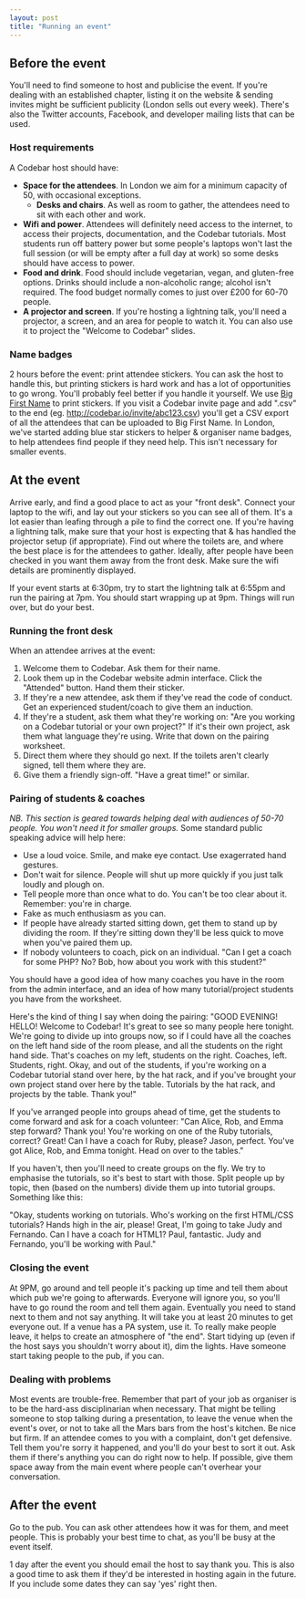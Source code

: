 ```yaml
---
layout: post
title: "Running an event"
---
```


## Before the event

You'll need to find someone to host and publicise the event. If you're dealing with an established chapter, listing it on the website & sending invites might be sufficient publicity (London sells out every week). There's also the Twitter accounts, Facebook, and developer mailing lists that can be used. 

### Host requirements
A Codebar host should have: 

- **Space for the attendees**. In London we aim for a minimum capacity of 50, with occasional exceptions. 
	- **Desks and chairs**. As well as room to gather, the attendees need to sit with each other and work. 
- **Wifi and power**. Attendees will definitely need access to the internet, to access their projects, documentation, and the Codebar tutorials. Most students run off battery power but some people's laptops won't last the full session (or will be empty after a full day at work) so some desks should have access to power. 
- **Food and drink**. Food should include vegetarian, vegan, and gluten-free options. Drinks should include a non-alcoholic range; alcohol isn't required. The food budget normally comes to just over £200 for 60-70 people. 
- **A projector and screen**. If you're hosting a lightning talk, you'll need a projector, a screen, and an area for people to watch it. You can also use it to project the "Welcome to Codebar" slides.  

### Name badges
2 hours before the event: print attendee stickers. You can ask the host to handle this, but printing stickers is hard work and has a lot of opportunities to go wrong. You'll probably feel better if you handle it yourself. We use [Big First Name](http://big.first.name) to print stickers. If you visit a Codebar invite page and add ".csv" to the end (eg. http://codebar.io/invite/abc123.csv) you'll get a CSV export of all the attendees that can be uploaded to Big First Name. 
In London, we've started adding blue star stickers to helper & organiser name badges, to help attendees find people if they need help. This isn't necessary for smaller events. 

## At the event
Arrive early, and find a good place to act as your "front desk". Connect your laptop to the wifi, and lay out your stickers so you can see all of them. It's a lot easier than leafing through a pile to find the correct one. 
If you're having a lightning talk, make sure that your host is expecting that & has handled the projector setup (if appropriate). Find out where the toilets are, and where the best place is for the attendees to gather. Ideally, after people have been checked in you want them away from the front desk. 
Make sure the wifi details are prominently displayed. 

If your event starts at 6:30pm, try to start the lightning talk at 6:55pm and run the pairing at 7pm. You should start wrapping up at 9pm. Things will run over, but do your best. 

### Running the front desk
When an attendee arrives at the event: 

1. Welcome them to Codebar. Ask them for their name. 
2. Look them up in the Codebar website admin interface. Click the "Attended" button. Hand them their sticker.
3. If they're a new attendee, ask them if they've read the code of conduct. Get an experienced student/coach to give them an induction. 
4. If they're a student, ask them what they're working on: "Are you working on a Codebar tutorial or your own project?" If it's their own project, ask them what language they're using. Write that down on the pairing worksheet. 
5. Direct them where they should go next. If the toilets aren't clearly signed, tell them where they are. 
6. Give them a friendly sign-off. "Have a great time!" or similar. 

### Pairing of students & coaches
*NB. This section is geared towards helping deal with audiences of 50-70 people. You won't need it for smaller groups.*
Some standard public speaking advice will help here:

- Use a loud voice. Smile, and make eye contact. Use exagerrated hand gestures. 
- Don't wait for silence. People will shut up more quickly if you just talk loudly and plough on. 
- Tell people more than once what to do. You can't be too clear about it. Remember: you're in charge.
- Fake as much enthusiasm as you can. 
- If people have already started sitting down, get them to stand up by dividing the room. If they're sitting down they'll be less quick to move when you've paired them up. 
- If nobody volunteers to coach, pick on an individual. "Can I get a coach for some PHP? No? Bob, how about you work with this student?"

You should have a good idea of how many coaches you have in the room from the admin interface, and an idea of how many tutorial/project students you have from the worksheet. 

Here's the kind of thing I say when doing the pairing: 
"GOOD EVENING! HELLO! Welcome to Codebar! It's great to see so many people here tonight. We're going to divide up into groups now, so if I could have all the coaches on the left hand side of the room please, and all the students on the right hand side. That's coaches on my left, students on the right. Coaches, left. Students, right. 
Okay, and out of the students, if you're working on a Codebar tutorial stand over here, by the hat rack, and if you've brought your own project stand over here by the table. Tutorials by the hat rack, and projects by the table. Thank you!"

If you've arranged people into groups ahead of time, get the students to come forward and ask for a coach volunteer: 
"Can Alice, Rob, and Emma step forward? Thank you! You're working on one of the Ruby tutorials, correct? Great! Can I have a coach for Ruby, please? Jason, perfect. You've got Alice, Rob, and Emma tonight. Head on over to the tables." 

If you haven't, then you'll need to create groups on the fly. We try to emphasise the tutorials, so it's best to start with those. Split people up by topic, then (based on the numbers) divide them up into tutorial groups. Something like this: 

"Okay, students working on tutorials. Who's working on the first HTML/CSS tutorials? Hands high in the air, please! Great, I'm going to take Judy and Fernando. Can I have a coach for HTML1? Paul, fantastic. Judy and Fernando, you'll be working with Paul."

### Closing the event
At 9PM, go around and tell people it's packing up time and tell them about which pub we're going to afterwards. Everyone will ignore you, so you'll have to go round the room and tell them again. Eventually you need to stand next to them and not say anything. It will take you at least 20 minutes to get everyone out. 
If a venue has a PA system, use it. 
To really make people leave, it helps to create an atmosphere of "the end". Start tidying up (even if the host says you shouldn't worry about it), dim the lights. Have someone start taking people to the pub, if you can. 

### Dealing with problems 
Most events are trouble-free. Remember that part of your job as organiser is to be the hard-ass disciplinarian when necessary. That might be telling someone to stop talking during a presentation, to leave the venue when the event's over, or not to take all the Mars bars from the host's kitchen. Be nice but firm. 
If an attendee comes to you with a complaint, don't get defensive. Tell them you're sorry it happened, and you'll do your best to sort it out. Ask them if there's anything you can do right now to help. If possible, give them space away from the main event where people can't overhear your conversation. 

## After the event
Go to the pub. You can ask other attendees how it was for them, and meet people. This is probably your best time to chat, as you'll be busy at the event itself. 

1 day after the event you should email the host to say thank you. This is also a good time to ask them if they'd be interested in hosting again in the future. If you include some dates they can say 'yes' right then. 
